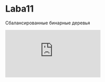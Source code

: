 # Laba11
Сбалансированные бинарные деревья

![Пример вывода](https://github.com/AndreiIljuhin/Laba11/blob/master/%D0%BF%D1%80%D0%B8%D0%BC%D0%B5%D1%80%20%D1%81%D0%B1%D0%B0%D0%BB%D0%B0%D0%BD%D1%81%D0%B8%D1%80%D0%BE%D0%B2%D0%B0%D0%BD%D0%BD%D0%BE%D0%B3%D0%BE%20%D0%B4%D0%B5%D1%80%D0%B5%D0%B2%D0%B0.txt)
